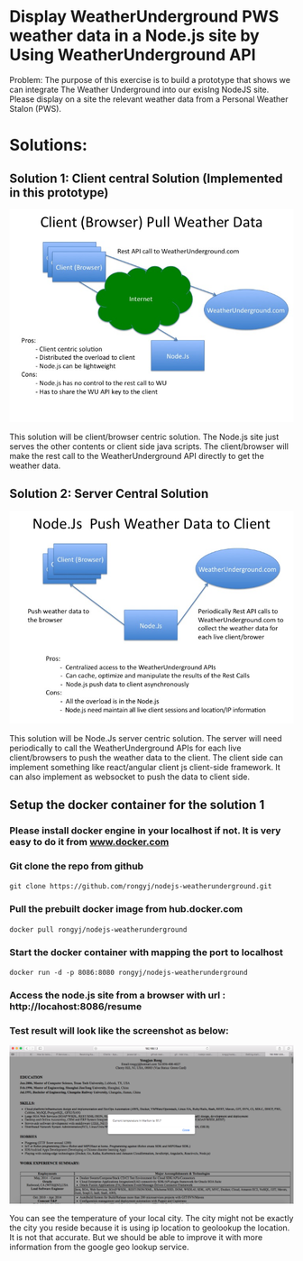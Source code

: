 #  Display WeatherUnderground PWS weather data in a Node.js site by Using WeatherUnderground API 
Problem: The purpose of this exercise is to build a prototype that shows we can integrate The Weather Underground into our exisIng NodeJS site. Please display on a site the relevant weather data from a Personal Weather StaIon (PWS).

# Solutions:
## Solution 1: Client central Solution (Implemented in this prototype)
![Client Central Solution](https://github.com/rongyj/nodejs-weatherunderground/blob/master/Arch-Diagrams/Slide1.jpg)

This solution will be client/browser centric solution. The Node.js site just serves the other contents or client side java scripts. The client/browser will make the rest call to the WeatherUnderground API directly to get the weather data. 
## Solution 2: Server Central Solution
![Server Central Solution](https://github.com/rongyj/nodejs-weatherunderground/blob/master/Arch-Diagrams/Slide2.jpg)

This solution will be Node.Js server centric solution. The server will need periodically to call the WeatherUnderground APIs for each live client/browsers to push the weather data to the client. The client side can implement something like react/angular client js client-side framework. It can also implement as websocket to push the data to client side. 

## Setup the docker container for the solution 1 
### Please install docker engine in your localhost if not. It is very easy to do it from www.docker.com
### Git clone the repo from github
`git clone https://github.com/rongyj/nodejs-weatherunderground.git`
### Pull the prebuilt docker image from hub.docker.com
`docker pull rongyj/nodejs-weatherunderground`
### Start the docker container with mapping the port to localhost
`docker run -d -p 8086:8080 rongyj/nodejs-weatherunderground`
### Access the node.js site from a browser with url : http://locahost:8086/resume
### Test result will look like the screenshot as below:
![Test result screenshot](https://github.com/rongyj/nodejs-weatherunderground/blob/master/result-screenshot.png)

You can see the temperature of your local city. The city might not be exactly the city you reside because it is using ip location to geolookup the location. It is not that accurate. But we should be able to improve it with more information from the google geo lookup service.